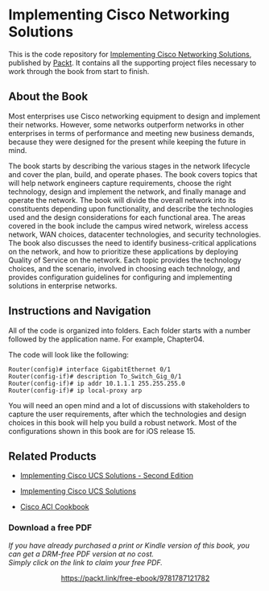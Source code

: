 


# Implementing Cisco Networking Solutions
This is the code repository for [Implementing Cisco Networking Solutions](https://www.packtpub.com/virtualization-and-cloud/implementing-cisco-networking-solutions?utm_source=github&utm_medium=repository&utm_campaign=9781787121782), published by [Packt](https://www.packtpub.com/?utm_source=github). It contains all the supporting project files necessary to work through the book from start to finish.
## About the Book
Most enterprises use Cisco networking equipment to design and implement their networks. However, some networks outperform networks in other enterprises in terms of performance and meeting new business demands, because they were designed for the present while keeping the future in mind.

The book starts by describing the various stages in the network lifecycle and cover the plan, build, and operate phases. The book covers topics that will help network engineers capture requirements, choose the right technology, design and implement the network, and finally manage and operate the network. The book will divide the overall network into its constituents depending upon functionality, and describe the technologies used and the design considerations for each functional area. The areas covered in the book include the campus wired network, wireless access network, WAN choices, datacenter technologies, and security technologies. The book also discusses the need to identify business-critical applications on the network, and how to prioritize these applications by deploying Quality of Service on the network. Each topic provides the technology choices, and the scenario, involved in choosing each technology, and provides configuration guidelines for configuring and implementing solutions in enterprise networks.


## Instructions and Navigation
All of the code is organized into folders. Each folder starts with a number followed by the application name. For example, Chapter04.



The code will look like the following:
```
Router(config)# interface GigabitEthernet 0/1
Router(config-if)# description To_Switch_Gig_0/1
Router(config-if)# ip addr 10.1.1.1 255.255.255.0
Router(config-if)# ip local-proxy arp
```

You will need an open mind and a lot of discussions with stakeholders to capture the user
requirements, after which the technologies and design choices in this book will help you
build a robust network. Most of the configurations shown in this book are for iOS release
15.

## Related Products
* [Implementing Cisco UCS Solutions - Second Edition](https://www.packtpub.com/networking-and-servers/implementing-cisco-ucs-solutions-second-edition?utm_source=github&utm_medium=repository&utm_campaign=9781786464408)

* [Implementing Cisco UCS Solutions](https://www.packtpub.com/networking-and-servers/implementing-cisco-ucs-solutions?utm_source=github&utm_medium=repository&utm_campaign=9781782170662)

* [Cisco ACI Cookbook](https://www.packtpub.com/networking-and-servers/cisco-aci-cookbook?utm_source=github&utm_medium=repository&utm_campaign=9781787129214)

### Download a free PDF

 <i>If you have already purchased a print or Kindle version of this book, you can get a DRM-free PDF version at no cost.<br>Simply click on the link to claim your free PDF.</i>
<p align="center"> <a href="https://packt.link/free-ebook/9781787121782">https://packt.link/free-ebook/9781787121782 </a> </p>